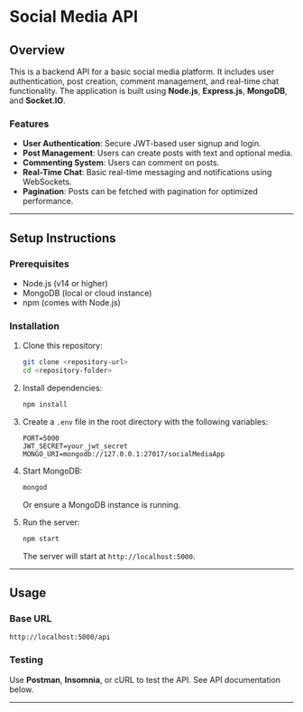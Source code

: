 
# Social Media API

## Overview
This is a backend API for a basic social media platform. It includes user authentication, post creation, comment management, and real-time chat functionality. The application is built using **Node.js**, **Express.js**, **MongoDB**, and **Socket.IO**.

### Features
- **User Authentication**: Secure JWT-based user signup and login.
- **Post Management**: Users can create posts with text and optional media.
- **Commenting System**: Users can comment on posts.
- **Real-Time Chat**: Basic real-time messaging and notifications using WebSockets.
- **Pagination**: Posts can be fetched with pagination for optimized performance.

---

## Setup Instructions

### Prerequisites
- Node.js (v14 or higher)
- MongoDB (local or cloud instance)
- npm (comes with Node.js)

### Installation
1. Clone this repository:
   ```bash
   git clone <repository-url>
   cd <repository-folder>
   ```

2. Install dependencies:
   ```bash
   npm install
   ```

3. Create a `.env` file in the root directory with the following variables:
   ```env
   PORT=5000
   JWT_SECRET=your_jwt_secret
   MONGO_URI=mongodb://127.0.0.1:27017/socialMediaApp
   ```

4. Start MongoDB:
   ```bash
   mongod
   ```
   Or ensure a MongoDB instance is running.

5. Run the server:
   ```bash
   npm start
   ```
   The server will start at `http://localhost:5000`.

---

## Usage

### Base URL
```
http://localhost:5000/api
```

### Testing
Use **Postman**, **Insomnia**, or cURL to test the API. See API documentation below.

---